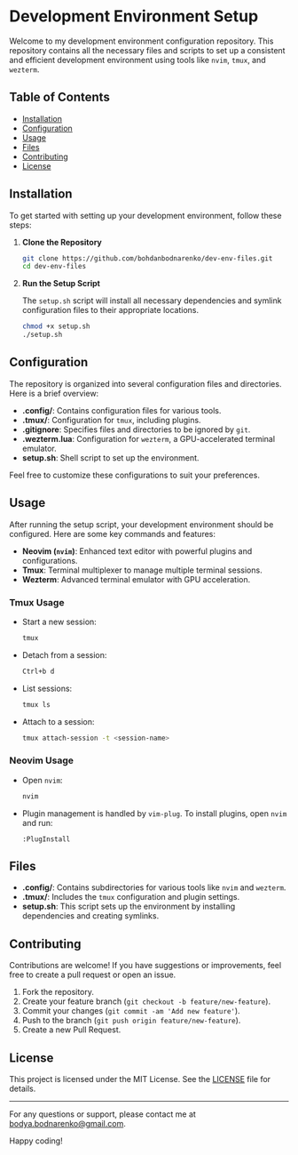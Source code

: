 # Development Environment Setup

Welcome to my development environment configuration repository. This repository contains all the necessary files and scripts to set up a consistent and efficient development environment using tools like `nvim`, `tmux`, and `wezterm`.

## Table of Contents

- [Installation](#installation)
- [Configuration](#configuration)
- [Usage](#usage)
- [Files](#files)
- [Contributing](#contributing)
- [License](#license)

## Installation

To get started with setting up your development environment, follow these steps:

1. **Clone the Repository**

    ```bash
    git clone https://github.com/bohdanbodnarenko/dev-env-files.git
    cd dev-env-files
    ```

2. **Run the Setup Script**

    The `setup.sh` script will install all necessary dependencies and symlink configuration files to their appropriate locations.

    ```bash
    chmod +x setup.sh
    ./setup.sh
    ```

## Configuration

The repository is organized into several configuration files and directories. Here is a brief overview:

- **.config/**: Contains configuration files for various tools.
- **.tmux/**: Configuration for `tmux`, including plugins.
- **.gitignore**: Specifies files and directories to be ignored by `git`.
- **.wezterm.lua**: Configuration for `wezterm`, a GPU-accelerated terminal emulator.
- **setup.sh**: Shell script to set up the environment.

Feel free to customize these configurations to suit your preferences.

## Usage

After running the setup script, your development environment should be configured. Here are some key commands and features:

- **Neovim (`nvim`)**: Enhanced text editor with powerful plugins and configurations.
- **Tmux**: Terminal multiplexer to manage multiple terminal sessions.
- **Wezterm**: Advanced terminal emulator with GPU acceleration.

### Tmux Usage

- Start a new session:

    ```bash
    tmux
    ```

- Detach from a session:

    ```bash
    Ctrl+b d
    ```

- List sessions:

    ```bash
    tmux ls
    ```

- Attach to a session:

    ```bash
    tmux attach-session -t <session-name>
    ```

### Neovim Usage

- Open `nvim`:

    ```bash
    nvim
    ```

- Plugin management is handled by `vim-plug`. To install plugins, open `nvim` and run:

    ```vim
    :PlugInstall
    ```

## Files

- **.config/**: Contains subdirectories for various tools like `nvim` and `wezterm`.
- **.tmux/**: Includes the `tmux` configuration and plugin settings.
- **setup.sh**: This script sets up the environment by installing dependencies and creating symlinks.

## Contributing

Contributions are welcome! If you have suggestions or improvements, feel free to create a pull request or open an issue.

1. Fork the repository.
2. Create your feature branch (`git checkout -b feature/new-feature`).
3. Commit your changes (`git commit -am 'Add new feature'`).
4. Push to the branch (`git push origin feature/new-feature`).
5. Create a new Pull Request.

## License

This project is licensed under the MIT License. See the [LICENSE](LICENSE) file for details.

---

For any questions or support, please contact me at [bodya.bodnarenko@gmail.com](mailto:bodya.bodnarenko@gmail.com).

Happy coding!

